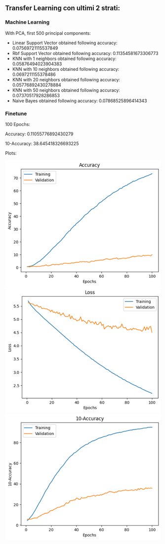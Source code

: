 ## Transfer Learning con ultimi 2 strati:

### Machine Learning

With PCA, first 500 principal components:

- Linear Support Vector obtained following accuracy: 0.07569721115537849
- Rbf Support Vector obtained following accuracy: 0.11354581673306773
- KNN with 1 neighbors obtained following accuracy: 0.05876494023904383
- KNN with 10 neighbors obtained following accuracy: 0.0697211155378486
- KNN with 20 neighbors obtained following accuracy: 0.05776892430278884
- KNN with 50 neighbors obtained following accuracy: 0.07370517928286853
- Naive Bayes obtained following accuracy: 0.07868525896414343


### Finetune

100 Epochs:

Accuracy: 0.11055776892430279

10-Accuracy: 38.645418326693225

Plots:

![](./models_plots/Alexnet/accuracy_minus2_100e_80_20_split.png)
![](./models_plots/Alexnet/loss_minus2_100e_80_20_split.png)
![](./models_plots/Alexnet/10_accuracy_minus2_100e_80_20_split.png)